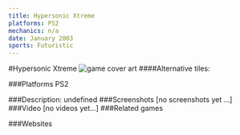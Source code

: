 ```yaml
---
title: Hypersonic Xtreme
platforms: PS2
mechanics: n/a
date: January 2003
sports: Futuristic
---
```

#Hypersonic Xtreme
![game cover art](//images.igdb.com/igdb/image/upload/t_cover_big/ay3eim8n8jb6lqp1gpv2.jpg "Logo Title Text 1")
####Alternative tiles:

###Platforms
PS2

###Description:
undefined
###Screenshots
[no screenshots yet ...]
###Video
[no videos yet...]
###Related games

###Websites

